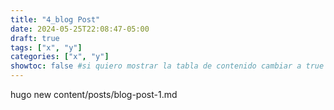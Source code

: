 ```yaml
---
title: "4_blog Post"
date: 2024-05-25T22:08:47-05:00
draft: true
tags: ["x", "y"]
categories: ["x", "y"]
showtoc: false #si quiero mostrar la tabla de contenido cambiar a true
---
```


hugo new content/posts/blog-post-1.md